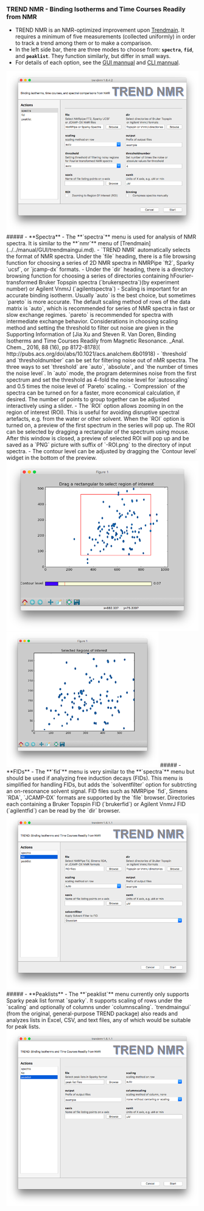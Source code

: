 ### TREND NMR - Binding Isotherms and Time Courses Readily from NMR  
- TREND NMR is an NMR-optimized improvement upon [Trendmain](../../manual/GUI/trendmaingui.md). 
It requires a minimum of five measurements (collected uniformly) in
order to track a trend among them or to make a comparison.  
- In the left side bar, there are three modes to choose from: **`spectra`**, 
**`fid`**, and **`peaklist`**. They function similarly, 
but differ in small ways. 
- For details of each option, see the [GUI mannual](../../manual/GUI/trendmaingui.md) 
and [CLI mannual]((../../manual/CLI/trendmain.md)).  
<img src="../png/trendmain/trendnmr_1.png" alt="trendnmr_spectra" width="600">  
##### <p hidden>spectra</p>
- **Spectra**  
- The **`spectra`**  menu is used for analysis of NMR spectra. It is similar 
to the **`nmr`** menu of [Trendmain](../../manual/GUI/trendmaingui.md). 
- `TREND NMR` automatically selects the format of NMR spectra. Under the
  `file` heading, there is a file browsing function for choosing a
series of 2D NMR spectra in NMRPipe `ft2`, Sparky `ucsf`, or `jcamp-dx`
formats.  
- Under the `dir` heading, there is a directory browsing function for
  choosing a series of directories containing hFourier-transformed 
Bruker Topspin spectra (`brukerspectra`)(by experiment number) or 
Agilent VnmrJ (`agilentspectra`)   
- Scaling is important for an accurate binding isotherm. Usually `auto`
  is the best choice, but sometimes `pareto` is more accurate. The
default scaling method of rows of the data matrix is `auto`, which is
recommended for series of NMR spectra in fast or slow exchange regimes.
`pareto` is recommended for spectra with intermediate exchange behavior.
Considerations in choosing scaling method and setting the threshold to
filter out noise are given in the Supporting Information of [Jia Xu
and Steven R. Van Doren, Binding Isotherms and Time Courses Readily from
Magnetic Resonance. _Anal. Chem._ 2016, 88 (16), pp 8172-8178](
  http://pubs.acs.org/doi/abs/10.1021/acs.analchem.6b01918)  
- `threshold` and `thresholdnumber` can be set for filtering noise out
  of nMR spectra. The three ways to set `threshold` are `auto`,
`absolute`, and `the number of times the noise level`. In `auto` mode,
the program determines noise from the first spectrum and set the
threshold as 4-fold the noise level for `autoscaling` and 0.5 times the
noise level of `Pareto` scaling.  
- `Compression` of the spectra can be turned on for a faster, more
  economical calculation, if desired. The number of points to group
together can be adjusted interactively using a slider.  
- The `ROI` option allows zooming in on the region of interest (ROI).
  This is useful for avoiding disruptive spectral artefacts, e.g. from
the water or other solvent. 
When the `ROI` option is turned on, a preview of the first spectrum in the 
series will pop up. The ROI can be selected by dragging a rectangular of the spectrum using 
mouse. After this window is closed, a preview of selected ROI will pop up 
and be saved as a `PNG` picture with suffix of `-ROI.png` to the directory 
of input spectra.  
- The contour level can be adjusted by dragging the  
`Contour level` widget in the bottom of the preview. 
<img src="../png/trendmain/ROI_1.png" alt="trendnmr_ROI_1" width="600">  
<img src="../png/trendmain/ROI_2.png" alt="trendnmr_ROI_1" width="400">  
##### <p hidden>fid</p>
- **FIDs**  
- The **`fid`** menu is very similar to the **`spectra`** menu but 
should be used if analyzing free induction decays (FIDs). This menu is
simplified for handling FIDs, but adds the `solventfilter` option for
subtrcting an on-resonance solvent signal. FID files such as NMRPipe
`fid`, Simens `RDA`, 
`JCAMP-DX` formats are supported by the `file` browser. Directories each containing a Bruker Topspin FID (`brukerfid`) or 
Agilent VnmrJ FID (`agilentfid`) can be read by the `dir` browser.  
<img src="../png/trendmain/trendnmr_2.png" alt="trendnmr_fid" width="600"> 
##### <p hidden>peaklist</p>
- **Peaklists**  
- The **`peaklist`** menu currently only supports Sparky peak list format 
`sparky`. It supports scaling of rows under the `scaling` and optionally
of columns under `columnscaling`. `trendmaingui` (from the original,
general-purpose TREND package) also reads and analyzes lists in Excel,
CSV, and text files, any of which would be suitable for peak lists.  
<img src="../png/trendmain/trendnmr_3.png" alt="trendnmr_peaklist" width="600"> 


